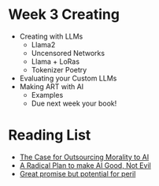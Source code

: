 # Week 3 Creating
- Creating with LLMs
  - Llama2
  - Uncensored Networks
  - Llama + LoRas
  - Tokenizer Poetry 
- Evaluating your Custom LLMs
- Making ART with AI
  - Examples
  - Due next week your book!

# Reading List
- [The Case for Outsourcing Morality to AI](./readings/philosophy-artificial-intelligence-responsibility-gap.pdf)
- [A Radical Plan to make AI Good, Not Evil](./readings/anthropic-ai-chatbots-ethics.pdf)
- [Great promise but potential for peril](./readings/ethical-concerns-mount-as-ai-takes-bigger-decision-making-role.pdf)